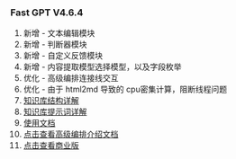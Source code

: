 ### Fast GPT V4.6.4

1. 新增 - 文本编辑模块
2. 新增 - 判断器模块
3. 新增 - 自定义反馈模块
4. 新增 - 内容提取模型选择模型，以及字段枚举
5. 优化 - 高级编排连接线交互
6. 优化 - 由于 html2md 导致的 cpu密集计算，阻断线程问题
7. [知识库结构详解](https://doc.fastgpt.in/docs/use-cases/datasetengine/)
8. [知识库提示词详解](https://doc.fastgpt.in/docs/use-cases/ai_settings/#引用模板--引用提示词)
9. [使用文档](https://doc.fastgpt.in/docs/intro/)
10. [点击查看高级编排介绍文档](https://doc.fastgpt.in/docs/workflow)
11. [点击查看商业版](https://doc.fastgpt.in/docs/commercial/)
